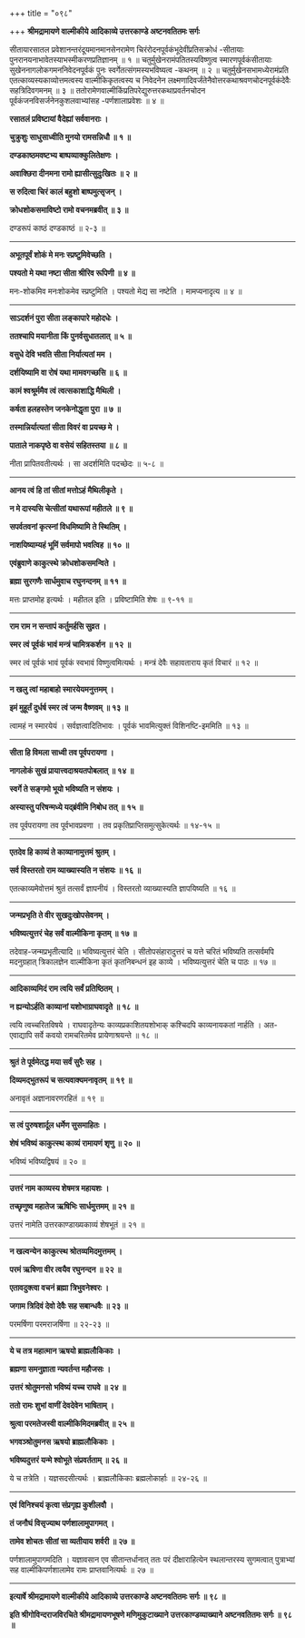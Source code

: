 +++
title = "०९८"

+++
**श्रीमद्रामायणे वाल्मीकीये आदिकाव्ये उत्तरकाण्डे अष्टनवतितमः सर्गः**

सीतायारसातल प्रवेशानन्तरंदूयमानमानसेनरामेण चिरंरोदनपूर्वकंभूदेवींप्रतिसक्रोधं -सीतायाः पुनरानयनाभावेतस्याभस्मीकरणप्रतिज्ञानम् ॥ १ ॥ चतुर्मुखेनरामंपतितस्यविष्णुत्व स्मारणपूर्वकंसीतायाः सुखेननागलोकगमननिवेदनपूर्वकं पुनः स्वर्गेतत्संगमस्यभविष्यत्व -कथनम् ॥ २ ॥ चतुर्मुखेनसभामध्येरामंप्रति एतत्काव्यस्यकाव्योत्तमत्वस्य वाल्मीकिकृतत्वस्य च निवेदनेन लक्ष्मणादिवर्जंतेनैवोत्तरकथाश्रवणचोदनपूर्वकंदेवैः सहत्रिदिवगमनम् ॥ ३ ॥ ततोरामेणवाल्मीकिंप्रतिपरेद्युरुत्तरकथाप्रवर्तनचोदन पूर्वकंजनविसर्जनेनकुशलवाभ्यांसह -पर्णशालाप्रवेशः ॥ ४ ॥

**रसातलं प्रविष्टायां वैदेह्यां सर्ववानराः ।**

**चुक्रुशुः साधुसाध्वीति मुनयो रामसन्निधौ ॥ १ ॥**

**दण्डकाष्ठमवष्टभ्य बाष्पव्याक्कुलितेक्षणः ।**

**अवाक्छिरा दीनमना रामो ह्यासीत्सुदुःखितः ॥ २ ॥**

**स रुदित्वा चिरं कालं बहुशो बाष्पमुत्सृजन् ।**

**क्रोधशोकसमाविष्टो रामो वचनमब्रवीत् ॥ ३ ॥**

दण्डरूपं काष्ठं दण्डकाष्ठं ॥ २-३ ॥

****

**अभूतपूर्वं शोकं मे मनः स्प्रष्टुमिवेच्छति ।**

**पश्यतो मे यथा नष्टा सीता श्रीरिव रूपिणी ॥ ४ ॥**

मनः-शोकमिव मनःशोकमेव स्प्रष्टुमिति । पश्यतो मेद्य सा नष्टेति । मामप्यनादृत्य ॥ ४ ॥

****

**साऽदर्शनं पुरा सीता लङ्कापारे महोदधेः ।**

**ततश्चापि मयानीता किं पुनर्वसुधातलात् ॥ ५ ॥**

**वसुधे देवि भवति सीता निर्यात्यतां मम ।**

**दर्शयिष्यामि वा रोषं यथा मामवगच्छसि ॥ ६ ॥**

**कामं श्वश्रूर्ममैव त्वं त्वत्सकाशाद्धि मैथिली ।**

**कर्षता हलहस्तेन जनकेनोद्धृता पुरा ॥ ७ ॥**

**तस्मान्निर्यात्यतां सीता विवरं वा प्रयच्छ मे ।**

**पाताले नाकपृष्ठे वा वसेयं सहितस्तया ॥ ८ ॥**

नीता प्रापितवतीत्यर्थः । सा अदर्शमिति पदच्छेदः ॥ ५-८ ॥

****

**आनय त्वं हि तां सीतां मत्तोऽहं मैथिलीकृते ।**

**न मे दास्यसि चेत्सीतां यथारूपां महीतले ॥ ९ ॥**

**सपर्वतवनां कृत्स्नां विधमिष्यामि ते स्थितिम् ।**

**नाशयिष्याम्यहं भूमिं सर्वमापो भवत्विह ॥ १० ॥**

**एवंब्रुवाणे काकुत्स्थे क्रोधशोकसमन्विते ।**

**ब्रह्मा सुरगणैः सार्धमुवाच रघुनन्दनम् ॥ ११ ॥**

मत्तः प्राप्तमोह इत्यर्थः । महीतल इति । प्रविष्टामिति शेषः ॥ ९-११ ॥

****

**राम राम न सन्तापं कर्तुमर्हसि सुव्रत ।**

**स्मर त्वं पूर्वकं भावं मन्त्रं चामित्रकर्शन ॥ १२ ॥**

स्मर त्वं पूर्वकं भावं पूर्वकं स्वभावं विष्णुत्वमित्यर्थः । मन्त्रं देवैः सहावताराय कृतं विचारं ॥ १२ ॥

****

**न खलु त्वां महाबाहो स्मारयेयमनुत्तमम् ।**

**इमं मुहूर्तं दुर्धर्ष स्मर त्वं जन्म वैष्णवम् ॥ १३ ॥**

त्वामहं न स्मारयेयं । सर्वज्ञत्वादितिभावः । पूर्वकं भावमित्युक्तं विशिनष्टि-इममिति ॥ १३ ॥

****

**सीता हि विमला साध्वी तव पूर्वपरायणा ।**

**नागलोकं सुखं प्रायात्त्वदाश्रयतपोबलात् ॥ १४ ॥**

**स्वर्गे ते सङ्गमो भूयो भविष्यति न संशयः ।**

**अस्यास्तु परिषन्मध्ये यद्ब्रंवीमि निबोध तत् ॥ १५ ॥**

तव पूर्वपरायणा तव पूर्वभावप्रवणा । तव प्रकृतिप्राप्तिसमुत्सुकेत्यर्थः ॥ १४-१५ ॥

****

**एतदेव हि काव्यं ते काव्यानामुत्तमं श्रुतम् ।**

**सर्व विस्तरतो राम व्याख्यास्यति न संशयः ॥ १६ ॥**

एतत्काव्यमेवोत्तमं श्रुतं तत्सर्वं ज्ञापनीयं । विस्तरतो व्याख्यास्यति ज्ञापयिष्यति ॥ १६ ॥

****

**जन्मप्रभृति ते वीर सुखदुःखोपसेवनम् ।**

**भविष्यत्युत्तरं चेह सर्वं वाल्मीकिना कृतम् ॥ १७ ॥**

तदेवाह-जन्मप्रभृतीत्यादि ॥ भविष्यत्युत्तरं चेति । सीतोपसंहारादुत्तरं च यत्ते चरितं भविष्यति तत्सर्वमपि मदनुग्रहात् त्रिकालज्ञेन वाल्मीकिना कृतं कृतनिबन्धनं इह काव्ये । भविष्यत्युत्तरं चेति च पाठः ॥ १७ ॥

****

**आदिकाव्यमिदं राम त्वयि सर्वं प्रतिष्ठितम् ।**

**न ह्यन्योऽर्हति काव्यानां यशोभाग्राघवादृते ॥ १८ ॥**

त्वयि त्वच्चरितविषये । राघवादृतेन्यः काव्यप्रकाशितयशोभाक् कश्चिदपि काव्यनायकतां नार्हति । अत-एवाद्यापि सर्वे कवयो रामचरितमेव प्रायेणाश्रयन्ते ॥ १८ ॥

****

**श्रुतं ते पूर्वमेतद्ध मया सर्वं सुरैः सह ।**

**दिव्यमद्भुतरूपं च सत्यवाक्यमनावृतम् ॥ १९ ॥**

अनावृतं अज्ञानावरणरहितं ॥ १९ ॥

****

**स त्वं पुरुषशार्दूल धर्मेण सुसमाहितः ।**

**शेषं भविष्यं काकुत्स्थ काव्यं रामायणं शृणु ॥ २० ॥**

भविष्यं भविष्यद्विषयं ॥ २० ॥

****

**उत्तरं नाम काव्यस्य शेषमत्र महायशः ।**

**तच्छृणुष्व महातेज ऋषिभिः सार्धमुत्तमम् ॥ २१ ॥**

उत्तरं नामेति उत्तरकाण्डाख्यकाव्यं शेषभूतं ॥ २१ ॥

****

**न खल्वन्येन काकुत्स्थ श्रोतव्यमिदमुत्तमम् ।**

**परमं ऋषिणा वीर त्वयैव रघुनन्दन ॥ २२ ॥**

**एतावदुक्त्वा वचनं ब्रह्मा त्रिभुवनेश्वरः ।**

**जगाम त्रिदिवं देवो देवैः सह सबान्धवैः ॥ २३ ॥**

परमर्षिणा परमराजर्षिणा ॥ २२-२३ ॥

****

**ये च तत्र महात्मान ऋषयो ब्राह्मलौकिकाः ।**

**ब्रह्मणा समनुज्ञाता न्यवर्तन्त महौजसः ।**

**उत्तरं श्रोतुमनसो भविष्यं यच्च राघवे ॥ २४ ॥**

**ततो रामः शुभां वाणीं देवदेवेन भाषिताम् ।**

**श्रुत्वा परमतेजस्वी वाल्मीकिमिदमब्रवीत् ॥ २५ ॥**

**भगवञ्श्रोतुमनस ऋषयो ब्राह्मलौकिकाः ।**

**भविष्यदुत्तरं यन्मे श्वोभूते संप्रवर्तताम् ॥ २६ ॥**

ये च तत्रेति । यज्ञसदसीत्यर्थः । ब्राह्मलौकिकाः ब्रह्मलोकार्हाः ॥ २४-२६ ॥

****

**एवं विनिश्चयं कृत्वा संप्रगृह्य कुशीलवौ ।**

**तं जनौघं विसृज्याथ पर्णशालामुपागमत् ।**

**तामेव शोचतः सीतां सा व्यतीयाय शर्वरी ॥ २७ ॥**

पर्णशालामुपागमदिति । यज्ञावसान एव सीतान्तर्धानात् ततः परं दीक्षाराहित्येन स्थलान्तरस्य सुगमत्वात् पुत्राभ्यां सह वाल्मीकिपर्णशालामेव रामः प्राप्तवानित्यर्थः ॥ २७ ॥

****

**इत्यार्षे श्रीमद्रामायणे वाल्मीकीये आदिकाव्ये उत्तरकाण्डे अष्टनवतितमः सर्गः ॥ ९८ ॥**

**इति श्रीगोविन्दराजविरचिते श्रीमद्रामायणभूषणे मणिमुकुटाख्याने उत्तरकाण्डव्याख्याने अष्टनवतितमः सर्गः ॥ ९८ ॥**
